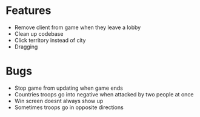 # Features
- Remove client from game when they leave a lobby
- Clean up codebase
- Click territory instead of city
- Dragging

# Bugs
- Stop game from updating when game ends
- Countries troops go into negative when attacked by two people at once
- Win screen doesnt always show up
- Sometimes troops go in opposite directions
